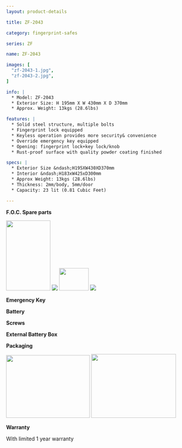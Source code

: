 ```yaml
---
layout: product-details

title: ZF-2043

category: fingerprint-safes

series: ZF

name: ZF-2043

images: [
  "zf-2043-1.jpg",
  "zf-2043-2.jpg",
]

info: |
  * Model: ZF-2043
  * Exterior Size: H 195mm X W 430mm X D 370mm
  * Approx. Weight: 13kgs (28.6lbs)

features: |
  * Solid steel structure, multiple bolts
  * Fingerprint lock equipped
  * Keyless operation provides more security& convenience
  * Override emergency key equipped
  * Opening: fingerprint lock+key lock/knob
  * Rust-proof surface with quality powder coating finished

specs: |
  * Exterior Size &ndash;H195XW430XD370mm
  * Interior &ndash;H183xW425xD300mm
  * Approx Weight: 13kgs (28.6lbs)
  * Thickness: 2mm/body, 5mm/door
  * Capacity: 23 lit (0.81 Cubic Feet)

---
```


**F.O.C. Spare parts**

<img alt="" src="{IMAGE_CDN}/zf-2043-3.jpg" style="width: 120px; height: 190px;" />

<img src="{IMAGE_CDN}/zf-2043-4.jpg" />

<img alt="" src="{IMAGE_CDN}/zf-2043-5.jpg" style="width: 80px; height: 61px;" />

<img src="{IMAGE_CDN}/zf-2043-6.jpg" />

**Emergency Key**

**Battery**

**Screws**

**External Battery Box**

**Packaging**

<img alt="" src="{IMAGE_CDN}/zf-2043-7.jpg" style="width: 227px; height: 170px;" />

<img alt="" src="{IMAGE_CDN}/zf-2043-8.jpg" style="width: 230px; height: 173px;" />

**Warranty**

With limited 1 year warranty
